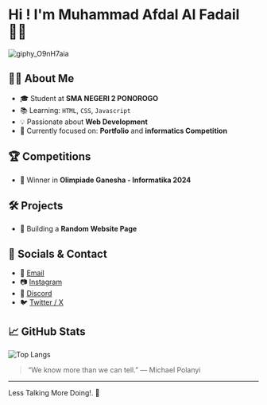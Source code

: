 # Hi ! I'm Muhammad Afdal Al Fadail 👋🏻
![giphy_O9nH7aia](https://github.com/user-attachments/assets/4df0821f-ea6a-497b-8c95-bf4de20093fd)

## 👩‍💻 About Me

- 🎓 Student at **SMA NEGERI 2 PONOROGO**
- 📚 Learning: `HTML`, `CSS`, `Javascript` 
- 💡  Passionate about **Web Development** 
- 🔧 Currently focused on: **Portfolio** and **informatics Competition**

## 🏆 Competitions

- 🥇 Winner in **Olimpiade Ganesha - Informatika 2024**

## 🛠️ Projects

- 🎨 Building a **Random Website Page**

## 🔗 Socials & Contact

- 📧 [Email](mailto:afdal.alfadail@outlook.com)
- 📷 [Instagram](https://instagram.com/afdaaalaf)
- 🤖 [Discord](https://discordapp.com/users/750520531853377697)
- 🐦 [Twitter / X](https://x.com/afdaaalaf)

## 📈 GitHub Stats

![Top Langs](https://github-readme-stats.vercel.app/api/top-langs/?username=CLover-r&layout=compact&theme=radical&langs_count=6)

> “We know more than we can tell.”
― Michael Polanyi

---
Less Talking More Doing!. 🚀
